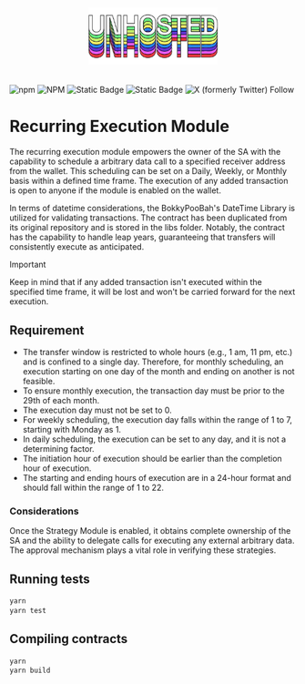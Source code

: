 # <p align="center"><img src="logo.png" alt="Unhosted" height="100px"></p>

![npm](https://img.shields.io/npm/v/%40unhosted%2Fhandlers?style=for-the-badge)
![NPM](https://img.shields.io/npm/l/%40unhosted%2Fhandlers?style=for-the-badge)
![Static Badge](https://img.shields.io/badge/framework-hardhat-yellow?style=for-the-badge)
![Static Badge](https://img.shields.io/badge/Solidity-0.8.19-orange?style=for-the-badge)
![X (formerly Twitter) Follow](https://img.shields.io/twitter/follow/unh0sted?style=for-the-badge)

# Recurring Execution Module

The recurring execution module empowers the owner of the SA with the capability to schedule a arbitrary data call to a specified receiver address from the wallet. This scheduling can be set on a Daily, Weekly, or Monthly basis within a defined time frame. The execution of any added transaction is open to anyone if the module is enabled on the wallet.

In terms of datetime considerations, the BokkyPooBah's DateTime Library is utilized for validating transactions. The contract has been duplicated from its original repository and is stored in the libs folder. Notably, the contract has the capability to handle leap years, guaranteeing that transfers will consistently execute as anticipated.

> [!IMPORTANT]
>
> Keep in mind that if any added transaction isn't executed within the specified time frame, it will be lost and won't be carried forward for the next execution.

## Requirement

- The transfer window is restricted to whole hours (e.g., 1 am, 11 pm, etc.) and is confined to a single day. Therefore, for monthly scheduling, an execution starting on one day of the month and ending on another is not feasible.
- To ensure monthly execution, the transaction day must be prior to the 29th of each month.
- The execution day must not be set to 0.
- For weekly scheduling, the execution day falls within the range of 1 to 7, starting with Monday as 1.
- In daily scheduling, the execution can be set to any day, and it is not a determining factor.
- The initiation hour of execution should be earlier than the completion hour of execution.
- The starting and ending hours of execution are in a 24-hour format and should fall within the range of 1 to 22.

### Considerations

Once the Strategy Module is enabled, it obtains complete ownership of the SA and the ability to delegate calls for executing any external arbitrary data. The approval mechanism plays a vital role in verifying these strategies.

## Running tests

```bash
yarn
yarn test
```

## Compiling contracts

```bash
yarn
yarn build
```
